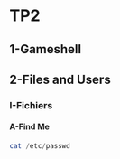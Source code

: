 # TP2

## 1-Gameshell

## 2-Files and Users

### I-Fichiers

#### A-Find Me

```powershell
cat /etc/passwd

```
